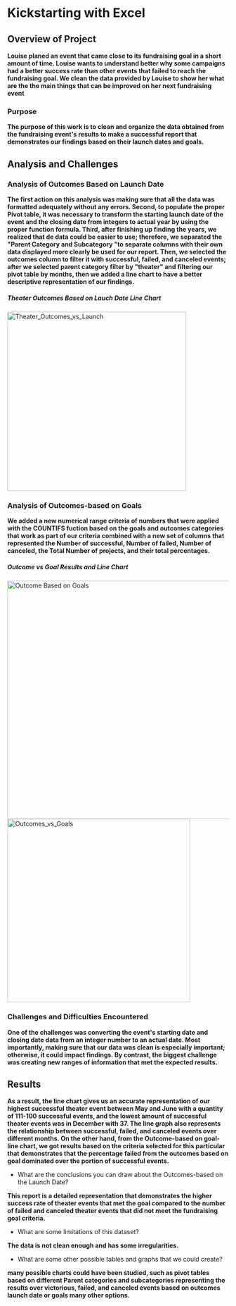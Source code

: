 # Kickstarting with Excel


## Overview of Project
    
    
   **Louise planed an event that came close to its fundraising goal in a short amount of time. Louise wants to understand better why some campaigns had a better success rate than other events that failed to reach the fundraising goal. We clean the data provided by Louise to show her what are the the main things that can be improved on her next fundraising event**




### Purpose
     
     
   **The purpose of this work is to clean and organize the data obtained from the fundraising event's results to make a successful report that demonstrates our findings based on their launch dates and goals.**




## Analysis and Challenges
  
  
  ### Analysis of Outcomes Based on Launch Date
      
      
   **The first action on this analysis was making sure that all the data was formatted adequately without any errors. Second, to populate the proper Pivot table, it was necessary to transform the starting launch date of the event and the closing date from integers to actual year by using the proper function formula. Third, after finishing up finding the years, we realized that de data could be easier to use; therefore, we separated the "Parent Category and Subcategory "to separate columns with their own data displayed more clearly be used for our report. Then, we selected the outcomes column to filter it with successful, failed, and canceled events; after we selected parent category filter by "theater" and filtering our pivot table by months, then we added a line chart to have a better descriptive representation of our findings.**
  
  
  ##### Theater Outcomes Based on Lauch Date Line Chart

<img width="407" alt="Theater_Outcomes_vs_Launch" src="https://user-images.githubusercontent.com/81654454/119246552-7c2c7c00-bb50-11eb-90c2-2f7d0d27e499.png">
   


 
 
 ### Analysis of Outcomes-based on Goals
    
    
   **We added a new numerical range criteria of numbers that were applied with the COUNTIFS fuction based on the goals and outcomes categories that work as part of our criteria combined with a new set of columns that represented the Number of successful, Number of failed, Number of canceled, the Total Number of projects, and their total percentages.**

##### Outcome vs Goal Results and Line Chart
<img width="541" alt="Outcome Based on Goals" src="https://user-images.githubusercontent.com/81654454/119246670-679cb380-bb51-11eb-878b-256306b3ec70.PNG">

<img width="416" alt="Outcomes_vs_Goals" src="https://user-images.githubusercontent.com/81654454/119246687-8bf89000-bb51-11eb-81ff-87326a91a42c.png">


 
 
 ### Challenges and Difficulties Encountered
   
   
   
   **One of the challenges was converting the event's starting date and closing date data from an integer number to an actual date. Most importantly, making sure that our data was clean is especially important; otherwise, it could impact findings. By contrast, the biggest challenge was creating new ranges of information that met the expected results.**




## Results
       
       
       
   **As a result, the line chart gives us an accurate representation of our highest successful theater event between May and June with a quantity of 111-100 successful events, and the lowest amount of successful theater events was in December with 37. The line graph also represents the relationship between successful, failed, and canceled events over different months. On the other hand, from the Outcome-based on goal-line chart, we got results based on the criteria selected for this particular that demonstrates that the percentage failed from the outcomes based on goal dominated over the portion of successful events.**


-	What are the conclusions you can draw about the Outcomes-based on the Launch Date?



**This report is a detailed representation that demonstrates the higher success rate of theater events that met the goal compared to the number of failed and canceled theater events that did not meet the fundraising goal criteria.**

-	What are some limitations of this dataset?



**The data is not clean enough and has some irregularities.**



-	What are some other possible tables and graphs that we could create?



**many possible charts could have been studied, such as pivot tables based on different Parent categories and subcategories representing the results over victorious, failed, and canceled events based on outcomes launch date or goals many other options.**



